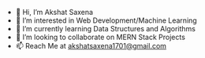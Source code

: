 - 👋 Hi, I’m Akshat Saxena
- 👀 I’m interested in Web Development/Machine Learning
- 🌱 I’m currently learning Data Structures and Algorithms
- 💞️ I’m looking to collaborate on MERN Stack Projects
- 📫 Reach Me at akshatsaxena1701@gmail.com

<!---
akshatsaxena17/akshatsaxena17 is a ✨ special ✨ repository because its `README.md` (this file) appears on your GitHub profile.
You can click the Preview link to take a look at your changes.
--->
